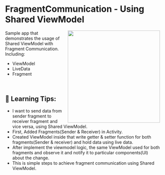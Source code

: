 # FragmentCommunication  - Using Shared ViewModel


<img align="right" src="https://bit.ly/3uKi1bv" width="300">

Sample app that demonstrates the usage of Shared ViewModel with Fragment Communication.<br/>
Including:  
 * ViewModel
 * LiveData
 * Fragment

<br/>

 ## 🚀 Learning Tips:

 - I want to send data from sender fragment to receiver fragment and vice versa, using Shared ViewModel.
 - First, Added Fragments(Sender & Receiver) in Activity.
 - Created ViewModel inside that write getter & setter function for both fragments(Sender & receiver) and hold data using live data.
 - After implement the viewmodel logic, the same ViewModel used for both fragments and observe it and notify it to particular components(UI) about the change.
 - This is simple steps to achieve fragment communication using Shared ViewModel.